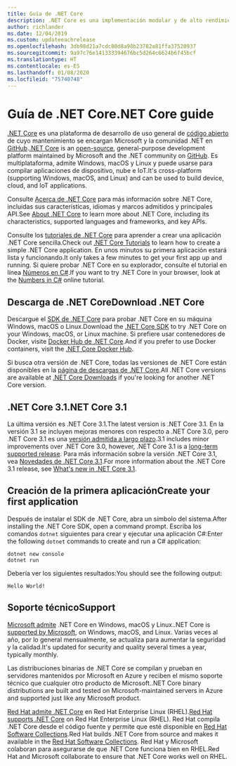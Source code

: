 ```yaml
---
title: Guía de .NET Core
description: .NET Core es una implementación modular y de alto rendimiento de .NET para crear aplicaciones Windows, Linux y macOS. Obtenga información sobre .NET Core para comenzar.
author: richlander
ms.date: 12/04/2019
ms.custom: updateeachrelease
ms.openlocfilehash: 3db98d21a7cdc80d8a98b23782a81ffa37520937
ms.sourcegitcommit: 9a97c76e141333394676bc5d264c6624b6f45bcf
ms.translationtype: HT
ms.contentlocale: es-ES
ms.lasthandoff: 01/08/2020
ms.locfileid: "75740748"
---
```

# <a name="net-core-guide"></a><span data-ttu-id="b4936-104">Guía de .NET Core</span><span class="sxs-lookup"><span data-stu-id="b4936-104">.NET Core guide</span></span>

<span data-ttu-id="b4936-105">[.NET Core](about.md) es una plataforma de desarrollo de uso general de [código abierto](https://github.com/dotnet/runtime/blob/master/LICENSE.TXT) de cuyo mantenimiento se encargan Microsoft y la comunidad .NET en [GitHub](https://github.com/dotnet/core).</span><span class="sxs-lookup"><span data-stu-id="b4936-105">[.NET Core](about.md) is an [open-source](https://github.com/dotnet/runtime/blob/master/LICENSE.TXT), general-purpose development platform maintained by Microsoft and the .NET community on [GitHub](https://github.com/dotnet/core).</span></span> <span data-ttu-id="b4936-106">Es multiplataforma, admite Windows, macOS y Linux y puede usarse para compilar aplicaciones de dispositivo, nube e IoT.</span><span class="sxs-lookup"><span data-stu-id="b4936-106">It's cross-platform (supporting Windows, macOS, and Linux) and can be used to build device, cloud, and IoT applications.</span></span>

<span data-ttu-id="b4936-107">Consulte [Acerca de .NET Core](about.md) para más información sobre .NET Core, incluidas sus características, idiomas y marcos admitidos y principales API.</span><span class="sxs-lookup"><span data-stu-id="b4936-107">See [About .NET Core](about.md) to learn more about .NET Core, including its characteristics, supported languages and frameworks, and key APIs.</span></span>

<span data-ttu-id="b4936-108">Consulte los [tutoriales de .NET Core](tutorials/index.md) para aprender a crear una aplicación .NET Core sencilla.</span><span class="sxs-lookup"><span data-stu-id="b4936-108">Check out [.NET Core Tutorials](tutorials/index.md) to learn how to create a simple .NET Core application.</span></span> <span data-ttu-id="b4936-109">En unos minutos su primera aplicación estará lista y funcionando.</span><span class="sxs-lookup"><span data-stu-id="b4936-109">It only takes a few minutes to get your first app up and running.</span></span> <span data-ttu-id="b4936-110">Si quiere probar .NET Core en su explorador, consulte el tutorial en línea [Números en C#](../csharp/tutorials/intro-to-csharp/numbers-in-csharp.yml).</span><span class="sxs-lookup"><span data-stu-id="b4936-110">If you want to try .NET Core in your browser, look at the [Numbers in C#](../csharp/tutorials/intro-to-csharp/numbers-in-csharp.yml) online tutorial.</span></span>

## <a name="download-net-core"></a><span data-ttu-id="b4936-111">Descarga de .NET Core</span><span class="sxs-lookup"><span data-stu-id="b4936-111">Download .NET Core</span></span>

<span data-ttu-id="b4936-112">Descargue el [SDK de .NET Core](https://www.microsoft.com/net/download) para probar .NET Core en su máquina Windows, macOS o Linux.</span><span class="sxs-lookup"><span data-stu-id="b4936-112">Download the [.NET Core SDK](https://www.microsoft.com/net/download) to try .NET Core on your Windows, macOS, or Linux machine.</span></span> <span data-ttu-id="b4936-113">Si prefiere usar contenedores de Docker, visite [Docker Hub de .NET Core](https://hub.docker.com/_/microsoft-dotnet-core/).</span><span class="sxs-lookup"><span data-stu-id="b4936-113">And if you prefer to use Docker containers, visit the [.NET Core Docker Hub](https://hub.docker.com/_/microsoft-dotnet-core/).</span></span>

<span data-ttu-id="b4936-114">Si busca otra versión de .NET Core, todas las versiones de .NET Core están disponibles en la [página de descargas de .NET Core](https://dotnet.microsoft.com/download/dotnet-core).</span><span class="sxs-lookup"><span data-stu-id="b4936-114">All .NET Core versions are available at [.NET Core Downloads](https://dotnet.microsoft.com/download/dotnet-core) if you're looking for another .NET Core version.</span></span>

## <a name="net-core-31"></a><span data-ttu-id="b4936-115">.NET Core 3.1</span><span class="sxs-lookup"><span data-stu-id="b4936-115">.NET Core 3.1</span></span>

<span data-ttu-id="b4936-116">La última versión es .NET Core 3.1.</span><span class="sxs-lookup"><span data-stu-id="b4936-116">The latest version is .NET Core 3.1.</span></span> <span data-ttu-id="b4936-117">En la versión 3.1 se incluyen mejoras menores con respecto a .NET Core 3.0, pero .NET Core 3.1 es una [versión admitida a largo plazo](https://dotnet.microsoft.com/platform/support/policy/dotnet-core).</span><span class="sxs-lookup"><span data-stu-id="b4936-117">3.1 includes minor improvements over .NET Core 3.0, however, .NET Core 3.1 is a [long-term supported release](https://dotnet.microsoft.com/platform/support/policy/dotnet-core).</span></span> <span data-ttu-id="b4936-118">Para más información sobre la versión .NET Core 3.1, vea [Novedades de .NET Core 3.1](./whats-new/dotnet-core-3-1.md).</span><span class="sxs-lookup"><span data-stu-id="b4936-118">For more information about the .NET Core 3.1 release, see [What's new in .NET Core 3.1](./whats-new/dotnet-core-3-1.md).</span></span>

## <a name="create-your-first-application"></a><span data-ttu-id="b4936-119">Creación de la primera aplicación</span><span class="sxs-lookup"><span data-stu-id="b4936-119">Create your first application</span></span>

<span data-ttu-id="b4936-120">Después de instalar el SDK de .NET Core, abra un símbolo del sistema.</span><span class="sxs-lookup"><span data-stu-id="b4936-120">After installing the .NET Core SDK, open a command prompt.</span></span> <span data-ttu-id="b4936-121">Escriba los comandos `dotnet` siguientes para crear y ejecutar una aplicación C#:</span><span class="sxs-lookup"><span data-stu-id="b4936-121">Enter the following `dotnet` commands to create and run a C# application:</span></span>

```dotnetcli
dotnet new console
dotnet run
```

<span data-ttu-id="b4936-122">Debería ver los siguientes resultados:</span><span class="sxs-lookup"><span data-stu-id="b4936-122">You should see the following output:</span></span>

```output
Hello World!
```

## <a name="support"></a><span data-ttu-id="b4936-123">Soporte técnico</span><span class="sxs-lookup"><span data-stu-id="b4936-123">Support</span></span>

<span data-ttu-id="b4936-124">[Microsoft admite](https://dotnet.microsoft.com/platform/support/policy) .NET Core en Windows, macOS y Linux.</span><span class="sxs-lookup"><span data-stu-id="b4936-124">.NET Core is [supported by Microsoft](https://dotnet.microsoft.com/platform/support/policy), on Windows, macOS, and Linux.</span></span> <span data-ttu-id="b4936-125">Varias veces al año, por lo general mensualmente, se actualiza para aumentar la seguridad y la calidad.</span><span class="sxs-lookup"><span data-stu-id="b4936-125">It's updated for security and quality several times a year, typically monthly.</span></span>

<span data-ttu-id="b4936-126">Las distribuciones binarias de .NET Core se compilan y prueban en servidores mantenidos por Microsoft en Azure y reciben el mismo soporte técnico que cualquier otro producto de Microsoft.</span><span class="sxs-lookup"><span data-stu-id="b4936-126">.NET Core binary distributions are built and tested on Microsoft-maintained servers in Azure and supported just like any Microsoft product.</span></span>

<span data-ttu-id="b4936-127">[Red Hat admite .NET Core](http://redhatloves.net/) en Red Hat Enterprise Linux (RHEL).</span><span class="sxs-lookup"><span data-stu-id="b4936-127">[Red Hat supports .NET Core](http://redhatloves.net/) on Red Hat Enterprise Linux (RHEL).</span></span> <span data-ttu-id="b4936-128">Red Hat compila .NET Core desde el código fuente y permite que esté disponible en [Red Hat Software Collections](https://developers.redhat.com/products/softwarecollections/overview/).</span><span class="sxs-lookup"><span data-stu-id="b4936-128">Red Hat builds .NET Core from source and makes it available in the [Red Hat Software Collections](https://developers.redhat.com/products/softwarecollections/overview/).</span></span> <span data-ttu-id="b4936-129">Red Hat y Microsoft colaboran para asegurarse de que .NET Core funciona bien en RHEL.</span><span class="sxs-lookup"><span data-stu-id="b4936-129">Red Hat and Microsoft collaborate to ensure that .NET Core works well on RHEL.</span></span>
